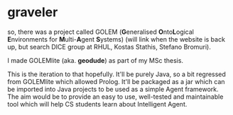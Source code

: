 graveler
========

so, there was a project called GOLEM (**G**eneralised **O**nto**L**ogical **E**nvironments for **M**ulti-**A**gent **S**ystems) (will link when the website is back up, but search DICE group at RHUL, Kostas Stathis, Stefano Bromuri).

I made GOLEMlite (aka. **geodude**) as part of my MSc thesis.

This is the iteration to that hopefully. It'll be purely Java, so a bit regressed from GOLEMlite which allowed Prolog. It'll be packaged as a jar which can be imported into Java projects to be used as a simple Agent framework. The aim would be to provide an easy to use, well-tested and maintainable tool which will help CS students learn about Intelligent Agent.
